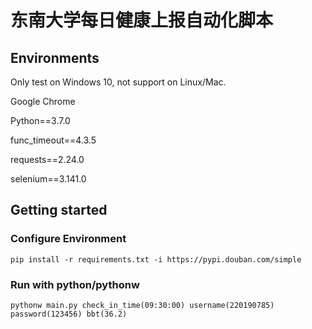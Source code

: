 # 东南大学每日健康上报自动化脚本

## Environments

Only test on Windows 10, not support on Linux/Mac.

Google Chrome

Python==3.7.0

func_timeout==4.3.5

requests==2.24.0

selenium==3.141.0

## Getting started

### Configure Environment

```shell
pip install -r requirements.txt -i https://pypi.douban.com/simple
```

### Run with python/pythonw

```shell
pythonw main.py check_in_time(09:30:00) username(220190785) password(123456) bbt(36.2)
```

